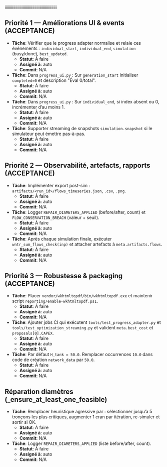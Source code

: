 iiiiiiiiiiiiiiiiiiiiiiiiiiiiiiiiiiiiiiiiiiiiiiiii

## Priorité 1 — Améliorations UI & events (ACCEPTANCE)

- **Tâche**: Vérifier que le progress adapter normalise et relaie ces événements : `individual_start`, `individual_end`, `simulation` (busy/done), `best_updated`.
  - **Statut**: À faire
  - **Assigné à**: auto
  - **Commit**: N/A
- **Tâche**: Dans `progress_ui.py` : Sur `generation_start` initialiser `completed=0` et description "Éval 0/total".
  - **Statut**: À faire
  - **Assigné à**: auto
  - **Commit**: N/A
- **Tâche**: Dans `progress_ui.py` : Sur `individual_end`, si index absent ou 0, incrémenter d’au moins 1.
  - **Statut**: À faire
  - **Assigné à**: auto
  - **Commit**: N/A
- **Tâche**: Supporter streaming de snapshots `simulation.snapshot` si le simulateur peut émettre pas-à-pas.
  - **Statut**: À faire
  - **Assigné à**: auto
  - **Commit**: N/A

## Priorité 2 — Observabilité, artefacts, rapports (ACCEPTANCE)

- **Tâche**: Implémenter export post-sim : `artifacts/<run_id>/flows_timeseries.json`, `.csv`, `.png`.
  - **Statut**: À faire
  - **Assigné à**: auto
  - **Commit**: N/A
- **Tâche**: Logger `REPAIR_DIAMETERS_APPLIED` (before/after, count) et `FLOW_CONSERVATION_BREACH` (valeur + seuil).
  - **Statut**: À faire
  - **Assigné à**: auto
  - **Commit**: N/A
- **Tâche**: Après chaque simulation finale, exécuter `wntr_sum_flows_check(inp)` et attacher artefacts à `meta.artifacts.flows`.
  - **Statut**: À faire
  - **Assigné à**: auto
  - **Commit**: N/A

## Priorité 3 — Robustesse & packaging (ACCEPTANCE)

- **Tâche**: Placer `vendor/wkhtmltopdf/bin/wkhtmltopdf.exe` et maintenir script `reporting/enable-wkhtmltopdf.ps1`.
  - **Statut**: À faire
  - **Assigné à**: auto
  - **Commit**: N/A
- **Tâche**: Ajouter jobs CI qui exécutent `tools/test_progress_adapter.py` et `tools/test_optimization_streaming.py` et valident `meta.best_cost` et `proposals[0].CAPEX`.
  - **Statut**: À faire
  - **Assigné à**: auto
  - **Commit**: N/A
- **Tâche**: Par défaut `H_tank = 50.0`. Remplacer occurrences `10.0` dans code de création `network_data` par `50.0`.
  - **Statut**: À faire
  - **Assigné à**: auto
  - **Commit**: N/A

## Réparation diamètres (_ensure_at_least_one_feasible)

- **Tâche**: Remplacer heuristique agressive par : sélectionner jusqu’à 5 tronçons les plus critiques, augmenter 1 cran par itération, re-simuler et sortir si OK.
  - **Statut**: À faire
  - **Assigné à**: auto
  - **Commit**: N/A
- **Tâche**: Logger `REPAIR_DIAMETERS_APPLIED` (liste before/after, count).
  - **Statut**: À faire
  - **Assigné à**: auto
  - **Commit**: N/A
